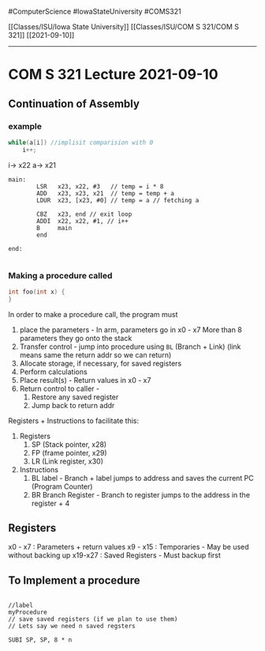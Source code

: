 #ComputerScience  #IowaStateUniversity #COMS321 


[[Classes/ISU/Iowa State University]] [[Classes/ISU/COM S 321/COM S 321]] [[2021-09-10]]

---

# COM S 321 Lecture 2021-09-10

## Continuation of Assembly 

### example

```c
while(a[i]) //implisit comparision with 0
	i++;
```


i$\rightarrow$ x22
a$\rightarrow$ x21
```assembly
main:
		LSR	  x23, x22, #3   // temp = i * 8
		ADD	  x23, x23, x21  // temp = temp + a
		LDUR  x23, [x23, #0] // temp = a // fetching a
		
		CBZ   x23, end // exit loop
		ADDI  x22, x22, #1, // i++
		B	  main
		end

end:


```


### Making a procedure called

```c
int foo(int x) {
}
```

In order to make a procedure call, the program must 
1) place the parameters - In arm, parameters go in x0 - x7 
	More than 8 parameters they go onto the stack
2) Transfer control - jump into procedure using  `BL` (Branch + Link) (link means same the return addr so we can return)
3) Allocate storage, if necessary, for saved registers
4) Perform calculations
5) Place result(s)  - Return values in x0 - x7
6) Return control to caller -
	1)  Restore any saved register
	2) Jump back to return addr

Registers + Instructions to facilitate this: 
1) Registers
	1) SP (Stack pointer, x28)
	2) FP (frame pointer, x29)
	3) LR (Link register, x30)
2) Instructions
	1) BL label - Branch + label jumps to address and saves the current PC (Program Counter)
	2) BR Branch Register - Branch to register jumps to the address in the register + 4


## Registers

x0 - x7   : Parameters + return values
x9 - x15 : Temporaries - May be used without backing up
x19-x27 : Saved Registers  - Must backup first


## To Implement a procedure 

```assembly

//label
myProcedure
// save saved registers (if we plan to use them)
// Lets say we need n saved regsters

SUBI SP, SP, 8 * n


```